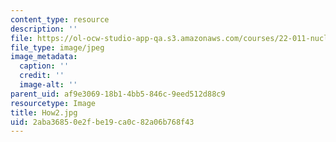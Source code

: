 ```yaml
---
content_type: resource
description: ''
file: https://ol-ocw-studio-app-qa.s3.amazonaws.com/courses/22-011-nuclear-engineering-science-systems-and-society-spring-2020/2aba36850e2fbe19ca0c82a06b768f43_How2.jpg
file_type: image/jpeg
image_metadata:
  caption: ''
  credit: ''
  image-alt: ''
parent_uid: af9e3069-18b1-4bb5-846c-9eed512d88c9
resourcetype: Image
title: How2.jpg
uid: 2aba3685-0e2f-be19-ca0c-82a06b768f43
---
```

